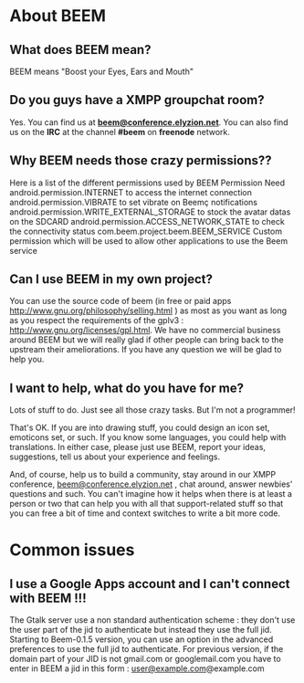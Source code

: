 # About BEEM #
## What does BEEM mean? ##

BEEM means "Boost your Eyes, Ears and Mouth"

## Do you guys have a XMPP groupchat room? ##

Yes. You can find us at **beem@conference.elyzion.net**. You can also find us on the **IRC** at the channel **#beem** on **freenode** network.

## Why BEEM needs those crazy permissions?? ##

Here is a list of the different permissions used by BEEM
Permission 	Need
android.permission.INTERNET 	to access the internet connection
android.permission.VIBRATE 	to set vibrate on Beemç notifications
android.permission.WRITE\_EXTERNAL\_STORAGE 	to stock the avatar datas on the SDCARD
android.permission.ACCESS\_NETWORK\_STATE 	to check the connectivity status
com.beem.project.beem.BEEM\_SERVICE 	Custom permission which will be used to allow other applications to use the Beem service

## Can I use BEEM in my own project? ##

You can use the source code of beem (in free or paid apps http://www.gnu.org/philosophy/selling.html ) as most as you want as long as you respect the requirements of the gplv3 : http://www.gnu.org/licenses/gpl.html.
We have no commercial business around BEEM but we will really glad if other people can bring back to the upstream their ameliorations.
If you have any question we will be glad to help you.


## I want to help, what do you have for me? ##

Lots of stuff to do. Just see all those crazy tasks.
But I'm not a programmer!

That's OK. If you are into drawing stuff, you could design an icon set, emoticons set, or such. If you know some languages, you could help with translations. In either case, please just use BEEM, report your ideas, suggestions, tell us about your experience and feelings.

And, of course, help us to build a community, stay around in our XMPP conference, beem@conference.elyzion.net , chat around, answer newbies' questions and such. You can't imagine how it helps when there is at least a person or two that can help you with all that support-related stuff so that you can free a bit of time and context switches to write a bit more code.

# Common issues #

## I use a Google Apps account and I can't connect with BEEM !!! ##

The Gtalk server use a non standard authentication scheme : they don't use the user part of the jid to authenticate but instead they use the full jid.
Starting to Beem-0.1.5 version, you can use an option in the advanced preferences to use the full jid to authenticate.
For previous version, if the domain part of your JID is not gmail.com or googlemail.com you have to enter in BEEM a jid in this form : user@example.com@example.com